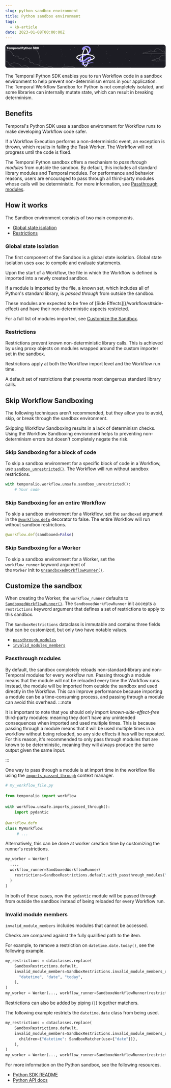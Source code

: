 ```yaml
---
slug: python-sandbox-environment
title: Python sandbox environment
tags:
  - kb-article
date: 2023-01-08T00:00:00Z
---
```


![Python sandbox](static/img/../../../static/img/python-sandbox.svg)

The Temporal Python SDK enables you to run Workflow code in a sandbox environment to help prevent non-determinism errors in your application.
The Temporal Workflow Sandbox for Python is not completely isolated, and some libraries can internally mutate state, which can result in breaking determinism.

<!-- truncate -->

## Benefits

Temporal's Python SDK uses a sandbox environment for Workflow runs to make developing Workflow code safer.

If a Workflow Execution performs a non-deterministic event, an exception is thrown, which results in failing the Task Worker.
The Workflow will not progress until the code is fixed.

The Temporal Python sandbox offers a mechanism to _pass through modules_ from outside the sandbox. By default, this includes all standard library modules and Temporal modules. For performance and behavior reasons, users are encouraged to pass through all third-party modules whose calls will be deterministic. For more information, see [Passthrough modules](#passthrough-modules).

## How it works

The Sandbox environment consists of two main components.

- [Global state isolation](#global-state-isolation)
- [Restrictions](#restrictions)

### Global state isolation

The first component of the Sandbox is a global state isolation.
Global state isolation uses `exec` to compile and evaluate statements.

Upon the start of a Workflow, the file in which the Workflow is defined is imported into a newly created sandbox.

If a module is imported by the file, a known set, which includes all of Python's standard library, is _passed through_ from outside the sandbox.

These modules are expected to be free of [Side Effects][(/workflows#side-effect) and have their non-deterministic aspects restricted.

For a full list of modules imported, see [Customize the Sandbox](#customize-the-sandbox).

### Restrictions

Restrictions prevent known non-deterministic library calls.
This is achieved by using proxy objects on modules wrapped around the custom importer set in the sandbox.

Restrictions apply at both the Workflow import level and the Workflow run time.

A default set of restrictions that prevents most dangerous standard library calls.

## Skip Workflow Sandboxing

The following techniques aren't recommended, but they allow you to avoid, skip, or break through the sandbox environment.

Skipping Workflow Sandboxing results in a lack of determinism checks. Using the Workflow Sandboxing environment helps to preventing non-determinism errors but doesn't completely negate the risk.

### Skip Sandboxing for a block of code

To skip a sandbox environment for a specific block of code in a Workflow, use [`sandbox_unrestricted()`](https://python.temporal.io/temporalio.workflow.unsafe.html#sandbox_unrestricted). The Workflow will run without sandbox restrictions.

```python
with temporalio.workflow.unsafe.sandbox_unrestricted():
    # Your code
```

### Skip Sandboxing for an entire Workflow

To skip a sandbox environment for a Workflow, set the `sandboxed` argument in the [`@workflow.defn`](https://python.temporal.io/temporalio.workflow.html#defn) decorator to false.
The entire Workflow will run without sandbox restrictions.

```python
@workflow.def(sandboxed=False)
```

### Skip Sandboxing for a Worker

To skip a sandbox environment for a Worker, set the `workflow_runner` keyword argument of the `Worker` init to [`UnsandboxedWorkflowRunner()`](https://python.temporal.io/temporalio.worker.UnsandboxedWorkflowRunner.html).

## Customize the sandbox

When creating the Worker, the `workflow_runner` defaults to [`SandboxedWorkflowRunner()`](https://python.temporal.io/temporalio.worker.workflow_sandbox.SandboxedWorkflowRunner.html).
The `SandboxedWorkflowRunner` init accepts a `restrictions` keyword argument that defines a set of restrictions to apply to this sandbox.

The `SandboxRestrictions` dataclass is immutable and contains three fields that can be customized, but only two have notable values.

- [`passthrough_modules`](https://python.temporal.io/temporalio.worker.workflow_sandbox.SandboxRestrictions.html#passthrough_modules)
- [`invalid_modules_members`](https://python.temporal.io/temporalio.worker.workflow_sandbox.SandboxRestrictions.html#invalid_module_members)

### Passthrough modules

By default, the sandbox completely reloads non-standard-library and non-Temporal modules for every workflow run. Passing through a module means that the module will not be reloaded every time the Workflow runs. Instead, the module will be imported from outside the sandbox and used directly in the Workflow. This can improve performance because importing a module can be a time-consuming process, and passing through a module can avoid this overhead.
:::note

It is important to note that you should only import _known-side-effect-free_ third-party modules: meaning they don't have any unintended consequences when imported and used multiple times. This is because passing through a module means that it will be used multiple times in a workflow without being reloaded, so any side effects it has will be repeated. For this reason, it's recommended to only pass through modules that are known to be deterministic, meaning they will always produce the same output given the same input.

:::

One way to pass through a module is at import time in the workflow file using the [`imports_passed_through`](https://python.temporal.io/temporalio.workflow.unsafe.html#imports_passed_through) context manager.

```python
# my_workflow_file.py

from temporalio import workflow

with workflow.unsafe.imports_passed_through():
    import pydantic

@workflow.defn
class MyWorkflow:
     # ...
```

Alternatively, this can be done at worker creation time by customizing the runner's restrictions.

```python
my_worker = Worker(
  ...,
  workflow_runner=SandboxedWorkflowRunner(
    restrictions=SandboxRestrictions.default.with_passthrough_modules("pydantic")
  )
)
```

In both of these cases, now the `pydantic` module will be passed through from outside the sandbox instead of being reloaded for every Workflow run.

### Invalid module members

`invalid_module_members` includes modules that cannot be accessed.

Checks are compared against the fully qualified path to the item.

For example, to remove a restriction on `datetime.date.today()`, see the following example.

```python
my_restrictions = dataclasses.replace(
    SandboxRestrictions.default,
    invalid_module_members=SandboxRestrictions.invalid_module_members_default.with_child_unrestricted(
      "datetime", "date", "today",
    ),
)
my_worker = Worker(..., workflow_runner=SandboxeWorkflowRunner(restrictions=my_restrictions))
```

Restrictions can also be added by piping (`|`) together matchers.

The following example restricts the `datetime.date` class from being used.

```python
my_restrictions = dataclasses.replace(
    SandboxRestrictions.default,
    invalid_module_members=SandboxRestrictions.invalid_module_members_default | SandboxMatcher(
      children={"datetime": SandboxMatcher(use={"date"})},
    ),
)
my_worker = Worker(..., workflow_runner=SandboxeWorkflowRunner(restrictions=my_restrictions))
```

For more information on the Python sandbox, see the following resources.

- [Python SDK README](https://github.com/temporalio/sdk-python)
- [Python API docs](https://python.temporal.io/index.html)
